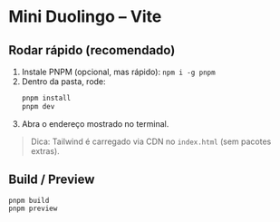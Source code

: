 # Mini Duolingo – Vite

## Rodar rápido (recomendado)
1. Instale PNPM (opcional, mas rápido): `npm i -g pnpm`
2. Dentro da pasta, rode:
   ```bash
   pnpm install
   pnpm dev
   ```
3. Abra o endereço mostrado no terminal.

> Dica: Tailwind é carregado via CDN no `index.html` (sem pacotes extras).

## Build / Preview
```bash
pnpm build
pnpm preview
```
